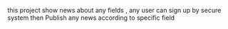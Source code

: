this project show news about any fields , any user can sign up by secure system
then Publish any news according to specific field
